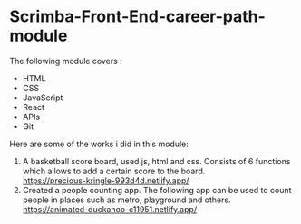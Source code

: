 # Scrimba-Front-End-career-path-module
The following module covers : <br>
- HTML <br>
- CSS <br>
- JavaScript <br>
- React <br>
- APIs <br>
- Git <br> 


Here are some of the works i did in this module: <br>
1. A basketball score board, used js, html and css. Consists of 6 functions which allows to add a certain score to the board. <br>
https://precious-kringle-993d4d.netlify.app/ <br>
2. Created a people counting app. The following app can be used to count people in places such as metro, playground and others. <br>
https://animated-duckanoo-c11951.netlify.app/ <br>
